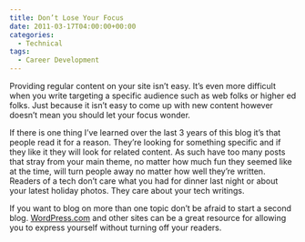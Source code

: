 ```yaml
---
title: Don’t Lose Your Focus
date: 2011-03-17T04:00:00+00:00
categories:
  - Technical
tags:
  - Career Development
---
```


Providing regular content on your site isn’t easy. It’s even more difficult when you write targeting a specific audience such as web folks or higher ed folks. Just because it isn’t easy to come up with new content however doesn’t mean you should let your focus wonder.

If there is one thing I’ve learned over the last 3 years of this blog it’s that people read it for a reason. They’re looking for something specific and if they like it they will look for related content. As such have too many posts that stray from your main theme, no matter how much fun they seemed like at the time, will turn people away no matter how well they’re written. Readers of a tech don’t care what you had for dinner last night or about your latest holiday photos. They care about your tech writings.

If you want to blog on more than one topic don’t be afraid to start a second blog. [WordPress.com](http://www.wordpress.com) and other sites can be a great resource for allowing you to express yourself without turning off your readers.